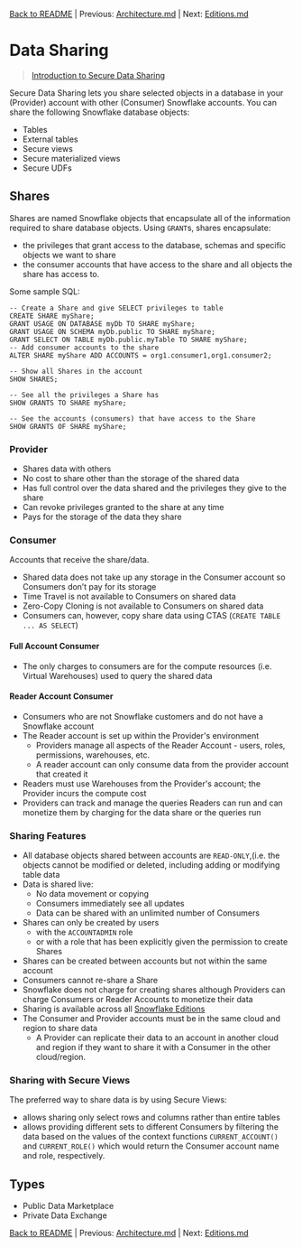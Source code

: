 [Back to README](../README.md) | Previous: [Architecture.md](Architecture.md) | Next: [Editions.md](Editions.md)

# Data Sharing #

> [Introduction to Secure Data Sharing](https://docs.snowflake.com/en/user-guide/data-sharing-intro.html)

Secure Data Sharing lets you share selected objects in a database in your (Provider) account with other (Consumer) Snowflake accounts. You can share the following Snowflake database objects:
* Tables 
* External tables 
* Secure views 
* Secure materialized views 
* Secure UDFs

## Shares ##

Shares are named Snowflake objects that encapsulate all of the information required to share database objects. Using `GRANT`s, shares encapsulate:
* the privileges that grant access to the database, schemas and specific objects we want to share
* the  consumer accounts that have access to the share and all  objects the share has access to.

Some sample SQL:
```postgres-psql
-- Create a Share and give SELECT privileges to table
CREATE SHARE myShare;
GRANT USAGE ON DATABASE myDb TO SHARE myShare;
GRANT USAGE ON SCHEMA myDb.public TO SHARE myShare;
GRANT SELECT ON TABLE myDb.public.myTable TO SHARE myShare;
-- Add consumer accounts to the share
ALTER SHARE myShare ADD ACCOUNTS = org1.consumer1,org1.consumer2;

-- Show all Shares in the account
SHOW SHARES;

-- See all the privileges a Share has
SHOW GRANTS TO SHARE myShare;

-- See the accounts (consumers) that have access to the Share
SHOW GRANTS OF SHARE myShare;
```

### Provider ###
* Shares data with others
* No cost to share other than the storage of the shared data
* Has full control over the data shared and the privileges they give to the share
* Can revoke privileges granted to the share at any time 
* Pays for the storage of the data they share

### Consumer ###
Accounts that receive the share/data.
* Shared data does not take up any storage in the Consumer account so Consumers don’t pay for its storage
* Time Travel is not available to Consumers on shared data
* Zero-Copy Cloning is not available to Consumers on shared data
* Consumers can, however, copy share data using CTAS (`CREATE TABLE ... AS SELECT`)

#### Full Account Consumer ####
* The only charges to consumers are for the compute resources (i.e. Virtual Warehouses) used to query the shared data

#### Reader Account Consumer ####
* Consumers who are not Snowflake customers and do not have a Snowflake account
* The Reader account is set up within the Provider's environment
  * Providers manage all aspects of the Reader Account - users, roles, permissions, warehouses, etc.
  * A reader account can only consume data from the provider account that created it
* Readers must use Warehouses from the Provider's account; the Provider incurs the compute cost
* Providers can track and manage the queries Readers can run and can monetize them by charging for the data share or the queries run

### Sharing Features ###
* All database objects shared between accounts are `READ-ONLY`,(i.e. the objects cannot be modified or deleted, including adding or modifying table data
* Data is shared live:
  * No data movement or copying
  * Consumers immediately see all updates
  * Data can be shared with an unlimited number of Consumers
* Shares can only be created by users
  * with the `ACCOUNTADMIN` role
  * or with a role that has been explicitly given the permission to create Shares
* Shares can be created between accounts but not within the same account
* Consumers cannot re-share a Share
* Snowflake does not charge for creating shares although Providers can charge Consumers or Reader Accounts to monetize their data
* Sharing is available across all [Snowflake Editions](Editions.md)
* The Consumer and Provider accounts must be in the same cloud and region to share data
  * A Provider can replicate their data to an account in another cloud and region if they want to share it with a Consumer in the other cloud/region.

### Sharing with Secure Views ###
The preferred way to share data is by using Secure Views:
* allows sharing only select rows and columns rather than entire tables
* allows providing different sets to different Consumers by filtering the data based on the values of the context functions `CURRENT_ACCOUNT()` and `CURRENT_ROLE()` which would return the Consumer account name and role, respectively.

## Types ##
* Public Data Marketplace
* Private Data Exchange


[Back to README](../README.md) | Previous: [Architecture.md](Architecture.md) | Next: [Editions.md](Editions.md)

